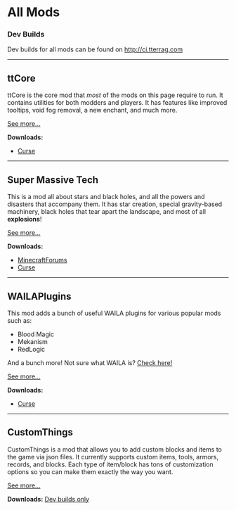 # All Mods

### Dev Builds

Dev builds for all mods can be found on http://ci.tterrag.com
___
## ttCore

ttCore is the core mod that *most* of the mods on this page require to run. It contains utilities for both modders and players. It has features like improved tooltips, void fog removal, a new enchant, and much more.

[See more...](ttCore.md)

**Downloads:**

* [Curse](http://curse.com/project/226082)

___
## Super Massive Tech

This is a mod all about stars and black holes, and all the powers and disasters that accompany them. It has star creation, special gravity-based machinery, black holes that tear apart the landscape, and most of all **explosions**!

[See more...](smt.md)

**Downloads:**

* [MinecraftForums](http://www.minecraftforum.net/forums/mapping-and-modding/minecraft-mods/wip-mods/2105190-super-massive-tech-harness-the-power-of-the-stars)
* [Curse](http://curse.com/project/224363)

___
## WAILAPlugins

This mod adds a bunch of useful WAILA plugins for various popular mods such as:

* Blood Magic
* Mekanism
* RedLogic

And a bunch more! Not sure what WAILA is? [Check here!](http://www.curse.com/mc-mods/minecraft/waila)

[See more...](wailaplugins.md)

**Downloads:**

* [Curse](http://curse.com/project/226119)
___
## CustomThings

CustomThings is a mod that allows you to add custom blocks and items to the game via json files. It currently supports custom items, tools, armors, records, and blocks. Each type of item/block has tons of customization options so you can make them exactly the way you want.

[See more...](customthings.md)

**Downloads:** [Dev builds only](http://ci.tterrag.com/job/CustomThings)
